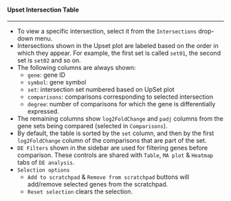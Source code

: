 #### Upset Intersection Table
-----------------------------

- To view a specific intersection, select it from the `Intersections`
  drop-down menu.
- Intersections shown in the Upset plot are labeled based on the
  order in which they appear. For example, the first set is
  called `set01`, the second set is `set02` and so on.
- The following columns are always shown:
  - `gene`: gene ID
  - `symbol`: gene symbol
  - `set`: intersection set numbered based on UpSet plot
  - `comparisons`: comparisons corresponding to selected intersection
  - `degree`: number of comparisons for which the gene is differentially expressed.
- The remaining columns show `log2FoldChange` and `padj`
  columns from the gene sets being compared (selected in
  `Comparisons`).
- By default, the table is sorted by the `set` column, and
  then by the first `log2FoldChange` column of the comparisons
  that are part of the set.
- `DE Filters` shown in the sidebar are used
  for filtering genes before comparison. These controls
  are shared with `Table`, `MA plot` & `Heatmap` tabs of `DE analysis`.
- `Selection options`
  - `Add to scratchpad` & `Remove from scratchpad` buttons will add/remove selected genes
    from the scratchpad.
  - `Reset selection` clears the selection.

